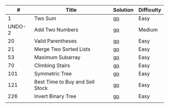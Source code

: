 <!-- # leetcode
leetcode 上的一些算法题,积累多了估计会做一个分类

# 数组

| 难度 | 题目 | 实现语言 |
|------|------|----------|
|      |      |          |

# 字符串处理

| 难度 |        题目       | 实现语言 |
|------|-------------------|----------|
| Easy | [344.ReverseString](https://leetcode.com/problems/reverse-string/description/) | [go](https://github.com/wljgithub/leetcode-/blob/master/%E5%AD%97%E7%AC%A6%E4%B8%B2%E5%A4%84%E7%90%86/AC-Easy-344.ReverseString.go) [python]()     |
|      |                   |          |

&nbsp;
# 其他

| 难度 |                                  题目                                  |      实现语言     |
|------|------------------------------------------------------------------------|-------------------|
| Easy | [412. Fizz Buzz](https://leetcode.com/problems/fizz-buzz/description/) | [go](https://github.com/wljgithub/leetcode-/blob/master/%E5%85%B6%E4%BB%96/AC-Easy-412.FizzBuzz.go) [python]() |
|      |                                                                        |                   |


&nbsp;
# 数学

| 难度 |                                              题目                                              |      实现语言     |
|------|------------------------------------------------------------------------------------------------|-------------------|
| Easy | [633. Sum of Square Numbers](https://leetcode.com/problems/sum-of-square-numbers/description/) | [go](https://github.com/wljgithub/leetcode-/blob/master/%E6%95%B0%E5%AD%A6/AC-Easy-633.SumofSquareNumbers.go) [python]() |
| Easy |  [171. Excel Sheet Column Number](https://leetcode.com/problems/excel-sheet-column-number/description/)                                                                | [go](https://github.com/wljgithub/leetcode-/blob/master/%E6%95%B0%E5%AD%A6/AC-Easy-171.ExcelSheetColumnNumber.go) [python]() |
| Easy |  [258. Add Digits](https://leetcode.com/problems/add-digits/description/)                                                                | [go](https://github.com/wljgithub/leetcode-/blob/master/%E6%95%B0%E5%AD%A6/Easy-258.AddDigits.go) [python]() |
| Easy |  []()                                                                | [go]() [python]() |
| Easy |  []()                                                                | [go]() [python]() |


# 双指针
| Easy | [--283. Move Zeroes](https://leetcode.com/problems/move-zeroes/description/) | [go]() [python]() |
| Easy | [167. Two Sum II - Input array is sorted](https://leetcode.com/problems/two-sum-ii-input-array-is-sorted/description/)                                                                       | [go]() [python]() |
| Easy | []()                                                                       | [go]() [python]() |
| Easy | []()                                                                       | [go]() [python]() |
| Easy |  []()                                                                | [go]() [python]() |
| Easy |  []()                                                                | [go]() [python]() |
| Easy |  []()                                                                | [go]() [python]() |
| Easy |  []()                                                                | [go]() [python]() |


 -->


|   #    |              Title              |                                Solution                               | Difficulty |
|--------|---------------------------------|-----------------------------------------------------------------------|------------|
| 1      | Two Sum                         | [go](https://github.com/wljgithub/leetcode/blob/master/solved/1.go)   | Easy       |
| UNDO-2 | Add Two Numbers                 | [go]()                                                                | Medium     |
| 20     | Valid Parentheses               | [go](https://github.com/wljgithub/leetcode/blob/master/solved/20.go)  | Easy       |
| 21     | Merge Two Sorted Lists          | [go](https://github.com/wljgithub/leetcode/blob/master/solved/21.go)  | Easy       |
| 53     | Maximum Subarray                | [go](https://github.com/wljgithub/leetcode/blob/master/solved/53.go)  | Easy       |
| 70     | Climbing Stairs                 | [go](https://github.com/wljgithub/leetcode/blob/master/solved/70.go)  | Easy       |
| 101    | Symmetric Tree                  | [go](https://github.com/wljgithub/leetcode/blob/master/solved/101.go) | Easy       |
| 121    | Best Time to Buy and Sell Stock | [go](https://github.com/wljgithub/leetcode/blob/master/solved/121.go) | Easy       |
| 226    | Invert Binary Tree              | [go](https://github.com/wljgithub/leetcode/blob/master/solved/226.go) | Easy       |
|        |                                 |                                                                       |            |

